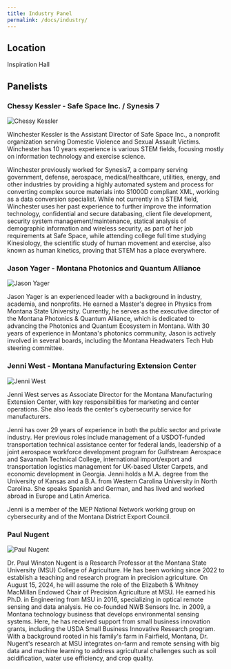 ```yaml
---
title: Industry Panel
permalink: /docs/industry/
---
```


## Location

Inspiration Hall

## Panelists


### Chessy Kessler - Safe Space Inc. / Synesis 7

![Chessy Kessler](../images/kessler.jpeg)

Winchester Kessler is the Assistant Director of Safe Space Inc., a nonprofit organization serving Domestic Violence and Sexual Assault Victims. Winchester has 10 years experience is various STEM fields, focusing mostly on information technology and exercise science.

Winchester previously worked for Synesis7, a company serving government, defense, aerospace, medical/healthcare, utilities, energy, and other industries by providing a highly automated system and process for converting complex source materials into S1000D compliant XML, working as a data conversion specialist. While not currently in a STEM field, Winchester uses her past experience to further improve the information technology, confidential and secure databasing, client file development, security system management/maintenance, statical analysis of demographic information and wireless security, as part of her job requirements at Safe Space, while attending college full time studying Kinesiology, the scientific study of human movement and exercise, also known as human kinetics,  proving that STEM has a place everywhere.

### Jason Yager - Montana Photonics and Quantum Alliance


![Jason Yager](../images/yager.jpeg)

Jason Yager is an experienced leader with a background in industry, academia, and nonprofits. He earned a Master's degree in Physics from Montana State University. Currently, he serves as the executive director of the Montana Photonics & Quantum Alliance, which is dedicated to advancing the Photonics and Quantum Ecosystem in Montana. With 30 years of experience in Montana's photonics community, Jason is actively involved in several boards, including the Montana Headwaters Tech Hub steering committee.

### Jenni West - Montana Manufacturing Extension Center

![Jenni West](../images/west.jpg)

Jenni West serves as Associate Director for the Montana Manufacturing Extension Center, with key responsibilities for marketing and center operations. She also leads the center's cybersecurity service for manufacturers.

Jenni has over 29 years of experience in both the public sector and private industry. Her previous roles include management of a USDOT-funded transportation technical assistance center for federal lands, leadership of a joint aerospace workforce development program for Gulfstream Aerospace and Savannah Technical College, international import/export and transportation logistics management for UK-based Ulster Carpets, and economic development in Georgia. Jenni holds a M.A. degree from the University of Kansas and a B.A. from Western Carolina University in North Carolina.  She speaks Spanish and German, and has lived and worked abroad in Europe and Latin America.

Jenni is a member of the MEP National Network working group on cybersecurity and of the Montana District Export Council.

### Paul Nugent

![Paul Nugent](../images/nugent.jpg)

Dr. Paul Winston Nugent is a Research Professor at the Montana State University (MSU) College of Agriculture. He has been working since 2022 to establish a teaching and research program in precision agriculture. On August 15, 2024, he will assume the role of the Elizabeth & Whitney MacMillan Endowed Chair of Precision Agriculture at MSU. He earned his Ph.D. in Engineering from MSU in 2016, specializing in optical remote sensing and data analysis. He co-founded NWB Sensors Inc. in 2009, a Montana technology business that develops environmental sensing systems. Here, he has received support from small business innovation grants, including the USDA Small Business Innovative Research program. With a background rooted in his family's farm in Fairfield, Montana, Dr. Nugent's research at MSU integrates on-farm and remote sensing with big data and machine learning to address agricultural challenges such as soil acidification, water use efficiency, and crop quality.